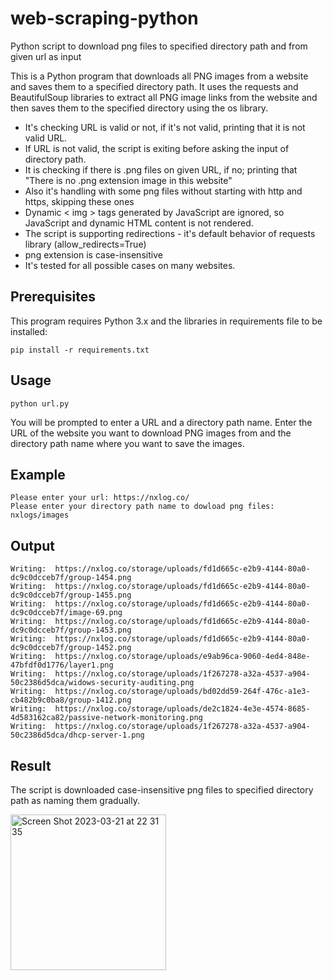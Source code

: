 # web-scraping-python
Python script to download png files to specified directory path and from given url as input

This is a Python program that downloads all PNG images from a website and saves them to a specified directory path. It uses the requests and BeautifulSoup libraries to extract all PNG image links from the website and then saves them to the specified directory using the os library.

* It's checking URL is valid or not, if it's not valid, printing that it is not valid URL.
* If URL is not valid, the script is exiting before asking the input of directory path.
* It is checking if there is .png files on given URL, if no; printing that "There is no .png extension image in this website"
* Also it's handling with some png files without starting with http and https, skipping these ones 
* Dynamic < img > tags generated by JavaScript are ignored, so JavaScript and dynamic HTML content is not rendered.
* The script is supporting redirections - it's default behavior of requests library (allow_redirects=True)
* png extension is case-insensitive 
* It's tested for all possible cases on many websites. 

## Prerequisites
This program requires Python 3.x and the libraries in requirements file to be installed:

````pyhton
pip install -r requirements.txt
````

## Usage
````pyhton
python url.py
````

You will be prompted to enter a URL and a directory path name. Enter the URL of the website you want to download PNG images from and the directory path name where you want to save the images.

## Example
````pyhton
Please enter your url: https://nxlog.co/
Please enter your directory path name to dowload png files: nxlogs/images
````

## Output
````pyhton
Writing:  https://nxlog.co/storage/uploads/fd1d665c-e2b9-4144-80a0-dc9c0dcceb7f/group-1454.png
Writing:  https://nxlog.co/storage/uploads/fd1d665c-e2b9-4144-80a0-dc9c0dcceb7f/group-1455.png
Writing:  https://nxlog.co/storage/uploads/fd1d665c-e2b9-4144-80a0-dc9c0dcceb7f/image-69.png
Writing:  https://nxlog.co/storage/uploads/fd1d665c-e2b9-4144-80a0-dc9c0dcceb7f/group-1453.png
Writing:  https://nxlog.co/storage/uploads/fd1d665c-e2b9-4144-80a0-dc9c0dcceb7f/group-1452.png
Writing:  https://nxlog.co/storage/uploads/e9ab96ca-9060-4ed4-848e-47bfdf0d1776/layer1.png
Writing:  https://nxlog.co/storage/uploads/1f267278-a32a-4537-a904-50c2386d5dca/widows-security-auditing.png
Writing:  https://nxlog.co/storage/uploads/bd02dd59-264f-476c-a1e3-cb482b9c0ba8/group-1412.png
Writing:  https://nxlog.co/storage/uploads/de2c1824-4e3e-4574-8685-4d583162ca82/passive-network-monitoring.png
Writing:  https://nxlog.co/storage/uploads/1f267278-a32a-4537-a904-50c2386d5dca/dhcp-server-1.png
````

## Result
The script is downloaded case-insensitive png files to specified directory path as naming them gradually. 


<img width="249" alt="Screen Shot 2023-03-21 at 22 31 35" src="https://user-images.githubusercontent.com/34660613/226720926-96a4c302-0832-4725-a921-0fc120a72f2d.png">


